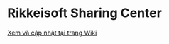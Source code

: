 Rikkeisoft Sharing Center
==============

[Xem và cập nhật tại trang Wiki](https://github.com/rikkeisoft/sharing-center/wiki)

